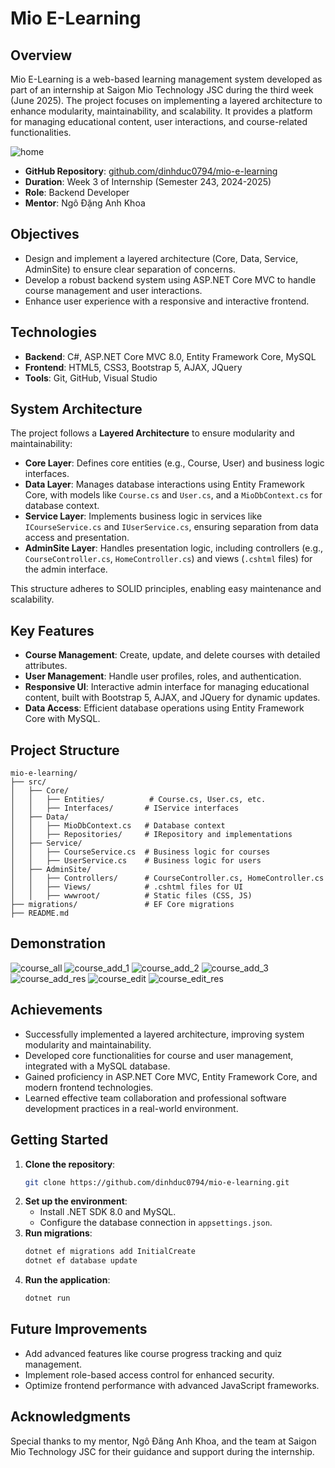 # Mio E-Learning

## Overview
Mio E-Learning is a web-based learning management system developed as part of an internship at Saigon Mio Technology JSC during the third week (June 2025). The project focuses on implementing a layered architecture to enhance modularity, maintainability, and scalability. It provides a platform for managing educational content, user interactions, and course-related functionalities.

![home](https://github.com/user-attachments/assets/27287c34-f3ed-45e0-baa6-421def986e1f)

- **GitHub Repository**: [github.com/dinhduc0794/mio-e-learning](https://github.com/dinhduc0794/mio-e-learning)
- **Duration**: Week 3 of Internship (Semester 243, 2024-2025)
- **Role**: Backend Developer
- **Mentor**: Ngô Đặng Anh Khoa

## Objectives
- Design and implement a layered architecture (Core, Data, Service, AdminSite) to ensure clear separation of concerns.
- Develop a robust backend system using ASP.NET Core MVC to handle course management and user interactions.
- Enhance user experience with a responsive and interactive frontend.

## Technologies
- **Backend**: C#, ASP.NET Core MVC 8.0, Entity Framework Core, MySQL
- **Frontend**: HTML5, CSS3, Bootstrap 5, AJAX, JQuery
- **Tools**: Git, GitHub, Visual Studio

## System Architecture
The project follows a **Layered Architecture** to ensure modularity and maintainability:
- **Core Layer**: Defines core entities (e.g., Course, User) and business logic interfaces.
- **Data Layer**: Manages database interactions using Entity Framework Core, with models like `Course.cs` and `User.cs`, and a `MioDbContext.cs` for database context.
- **Service Layer**: Implements business logic in services like `ICourseService.cs` and `IUserService.cs`, ensuring separation from data access and presentation.
- **AdminSite Layer**: Handles presentation logic, including controllers (e.g., `CourseController.cs`, `HomeController.cs`) and views (`.cshtml` files) for the admin interface.

This structure adheres to SOLID principles, enabling easy maintenance and scalability.

## Key Features
- **Course Management**: Create, update, and delete courses with detailed attributes.
- **User Management**: Handle user profiles, roles, and authentication.
- **Responsive UI**: Interactive admin interface for managing educational content, built with Bootstrap 5, AJAX, and JQuery for dynamic updates.
- **Data Access**: Efficient database operations using Entity Framework Core with MySQL.

## Project Structure
```
mio-e-learning/
├── src/
│   ├── Core/
│   │   ├── Entities/          # Course.cs, User.cs, etc.
│   │   ├── Interfaces/       # IService interfaces
│   ├── Data/
│   │   ├── MioDbContext.cs   # Database context
│   │   ├── Repositories/     # IRepository and implementations
│   ├── Service/
│   │   ├── CourseService.cs  # Business logic for courses
│   │   ├── UserService.cs    # Business logic for users
│   ├── AdminSite/
│   │   ├── Controllers/      # CourseController.cs, HomeController.cs
│   │   ├── Views/            # .cshtml files for UI
│   │   ├── wwwroot/          # Static files (CSS, JS)
├── migrations/               # EF Core migrations
├── README.md
```
## Demonstration
![course_all](https://github.com/user-attachments/assets/01787123-25d6-4e3a-afb0-d353b710b696)
![course_add_1](https://github.com/user-attachments/assets/2a2c2d8a-5b55-468e-af2f-075546bc7224)
![course_add_2](https://github.com/user-attachments/assets/70d589f1-2387-4b1b-9490-52a00886a072)
![course_add_3](https://github.com/user-attachments/assets/ee971377-8aee-4b92-bd5e-170fb1eec4fb)
![course_add_res](https://github.com/user-attachments/assets/1d72246c-83ad-46b0-8883-f94ed0fec9db)
![course_edit](https://github.com/user-attachments/assets/94a46c99-43dd-41aa-91c8-a3873eede9ab)
![course_edit_res](https://github.com/user-attachments/assets/119c3363-6a75-4775-8be2-2676f6972ba1)

## Achievements
- Successfully implemented a layered architecture, improving system modularity and maintainability.
- Developed core functionalities for course and user management, integrated with a MySQL database.
- Gained proficiency in ASP.NET Core MVC, Entity Framework Core, and modern frontend technologies.
- Learned effective team collaboration and professional software development practices in a real-world environment.

## Getting Started
1. **Clone the repository**:
   ```bash
   git clone https://github.com/dinhduc0794/mio-e-learning.git
   ```
2. **Set up the environment**:
   - Install .NET SDK 8.0 and MySQL.
   - Configure the database connection in `appsettings.json`.
3. **Run migrations**:
   ```bash
   dotnet ef migrations add InitialCreate
   dotnet ef database update
   ```
4. **Run the application**:
   ```bash
   dotnet run
   ```

## Future Improvements
- Add advanced features like course progress tracking and quiz management.
- Implement role-based access control for enhanced security.
- Optimize frontend performance with advanced JavaScript frameworks.

## Acknowledgments
Special thanks to my mentor, Ngô Đăng Anh Khoa, and the team at Saigon Mio Technology JSC for their guidance and support during the internship.
